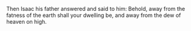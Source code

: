 Then Isaac his father answered and said to him: Behold, away from the fatness of the earth shall your dwelling be, and away from the dew of heaven on high.
